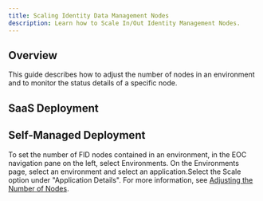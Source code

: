 ```yaml
---
title: Scaling Identity Data Management Nodes
description: Learn how to Scale In/Out Identity Management Nodes.
---
```


## Overview

This guide describes how to adjust the number of nodes in an environment and to monitor the status details of a specific node.

## SaaS Deployment

## Self-Managed Deployment

To set the number of FID nodes contained in an environment, in the EOC navigation pane on the left, select Environments. On the Environments page, select an environment and select an application.Select the Scale option under "Application Details". For more information, see [Adjusting the Number of Nodes](/../../eoc/latest/environments/environment-details/node-details#adjust-number-of-nodes).
